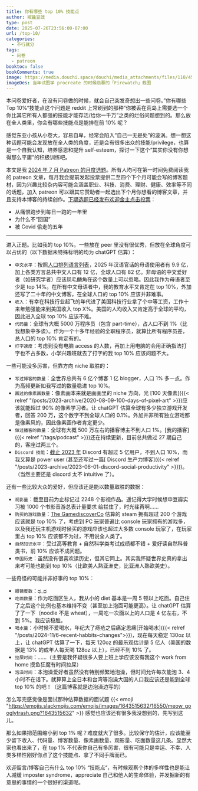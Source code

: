 ```yaml
---
title: 你有哪些 top 10% 技能点
author: 椒盐豆豉
type: post
date: 2025-07-26T23:56:00-07:00
url: /top-10/
categories:
  - 不行就分
tags:
  - 问卷
  - patreon
booktoc: false
bookComments: true
image: https://media.douchi.space/douchi/media_attachments/files/110/453/060/626/408/240/original/5f4348597048e23f.png
imageDes: 当年试图学 procreate 的时候临摹的「Firewatch」截图
---
```


本问卷爱好者，在没有问卷做的时候，就会自己突发奇想出一些问卷。”你有哪些 Top 10%“技能点这个问题是 reddit 上常刷到的那种”你被丢在荒岛上需要选一个你比其它所有人都强的技能才能存活/给你一千万”之类的烂俗问题想到的。那么放在全人类里，你会有哪些技能点是能排在前 10% 呢？

感觉东亚小孩从小卷大，容易自卑，经常会陷入“自己一无是处”的漩涡。想一想这种话题可能会发现放在全人类的角度，还是会有很多出众的技能/privilege，也算是一个自我认知，培养感恩和提升 self-esteem，探讨一下这个“其实你没有你想得那么平庸”的积极训练吧。

<!--more-->

本文是我 [2024 年 7 月 Patreon 的月度选题](https://www.patreon.com/posts/2025-nian-7-yue-132820073)。所有人均可在第一时间免费阅读我的 patreon 文章，每月我会提前发起投票提供二至四个下个月可能会写的博客题材，因为兴趣比较杂内容可能会涵盖职业、科技、消费、理财、健康、效率等不同的话题，加入 patreon 可以跟其它赞助者一起选出下个月你想看的博客文章，并且支持本博客的持续创作。[下期选题已经发布欢迎金主点击投票](https://www.patreon.com/posts/2025-nian-8-yue-134750483)：
- 从痛恨跑步到每日一跑的一年里
- 为什么不“回国”
- 被 Covid 偷走的五年

---

进入正题。比如我的 top 10%。一些放在 peer 里没有很优秀，但放在全球角度可以占优的（以下数据未特殊标明的均为 chatGPT 估算）：
- `中文水平`：按照[人口排列语言列表](https://zh.wikipedia.org/wiki/%E6%8C%89%E4%BA%BA%E5%8F%A3%E6%8E%92%E5%88%97%E7%9A%84%E8%AF%AD%E8%A8%80%E5%88%97%E8%A1%A8?utm_source=blog.douchi.space)，2025 年汉语官话的母语使用者有 9.9 亿，加上各类方言总共中文人口有 12 亿，全球人口有 82 亿。非母语的中文爱好者（如研究学者）应该凤毛麟角在这个数量上可以忽略。因此我作为母语者至少是 top 14%。在所有中文母语者中，我的教育水平又肯定在 top 10%，外加还写了二十年的中文博客，在全球人口的 top 10% 应该并非难事。
- `收入`：有幸在科技行业起飞的年代进了美国科技行业拿了个中等工资，工作十来年勉强能来到美国收入 top X%。美国的人均收入又肯定高于全球的平均，因此进入全球 top 10% 应该不难。
- `代码量`：全球有大概 5000 万程序员（包含 part-time），占人口不到 1%（比我想象中多诶）。作为一个十多年经验的全职程序员，就算比所有程序员差，总人口的 top 10% 肯定有的。
- `打字速度`：考虑到没有电脑 access 的人数，再加上用电脑的会用正确指法打字也不占多数，小学兴趣班就去了打字的我 top 10% 应该问题不大。

一些可能没多厉害，但靠方向 niche 取胜的：
- `写过博客的数量`：全世界总共有 6 亿个博客 1 亿 blogger，人口 1% 多一点。作为高频更新如我写过的数量稳进 top 10%。
- `画过的像素画数量`：像素画本来就是画画里的 niche 方向，光 [100 天像素]({{< relref "/posts/2023-archive/2020-08-09-100-days-of-pixel-art" >}})应该就能超过 90% 的像素学习者。让 chatGPT 估算全球有多少独立游戏开发者，回答 200 万，这个数字不到全球人口的 0.1%。外加并非所有独立游戏都是像素风的，因此像素画作者肯定更少。
- `做过播客的数量`：全球有大概 500 万左右的播客博主不到人口 1%。[我的播客]({{< relref "/tags/podcast" >}})还在持续更新，目前总共做过 27 期自己的，客座过两三个。
- `Discord 技能`：[截止 2023 年](https://www.businessofapps.com/data/discord-statistics/?utm_source=blog.douchi.space) Discord 有超过 5 亿用户，不到人口 10%，而我又算是 power user (甚至还写过一篇[ Discord 生产力博客]({{< relref "/posts/2023-archive/2023-06-01-discord-social-productivity" >}}))。（当然主要还是 discord 太不 intuitive 了）。

还有一些比较大众的爱好，但应该还是能以数量取胜的数据：
- `观影量`：截至目前为止标记过 2248 个影视作品。遥记得大学时候想申豆瓣实习被 1000 个书影音游总表计量要求 给拦住了，时光荏苒啊……
- `购买的游戏数量`：[The GamediscoverCo](https://newsletter.gamediscover.co/p/how-many-games-do-pcconsole-players?utm_source=blog.douchi.space) 估算的 steam 拥有超过 200 个游戏应该就是 top 10% 了，考虑到 PC 玩家普遍比 console 玩家拥有的游戏多，以及我还玩主机游戏时候买的游戏应该也超过大多数 console 玩家了，在玩家里占 top 10% 应该都不为过，不用说全人类了。
- `自然知识水平`：受过高等教育 + 自然科学类考试成绩都不错 + 爱好读自然科普类书，前 10% 应该不成问题。
- `中国历史`：虽然没有很喜欢读历史，但其它同上。其实我怀疑世界史真的拿出来考可能也能到 top 10%（比欧美人熟亚洲史，比亚洲人熟欧美史）。

一些奇怪的可能并非好事的 top 10%：
- `眼镜度数`：ಥ_ಥ
- `吃面数量`：作为吃面区生人，我从小的 diet 基本是一周 5 顿以上吃面。自己住了之后这个比例也基本维持不变（甚至加上泡面可能更高）。让 chatGPT 估算了了一下（noodle 不是 wheat），一周吃一次面以上的人口是 4 亿左右，不到 5%。我应该稳胜。
- `喝水量`：小时候不爱喝水，年纪大了痔疮之后痛定思痛[开始喝水]({{< relref "/posts/2024-11/6-recent-habbits-changes">}})，现在每天稳定 130oz 以上，让 chatGPT 估算了一下，每天 120oz 的最乐观估计是 5 亿人（美国的数据是 13% 的成年人每天喝 128oz 以上），已经不到 10% 了。
- `拉屎时间`：……（主要是我怀疑很多人要上班上学应该没有我这个 work from home 摸鱼狂魔有时间拉屎）
- `泡澡时间`：本泡澡爱好者虽然没有特别频繁地泡澡，但时间允许每次能泡 3、4 小时不在话下。就算算上全日本和台湾等泡澡大国的人口我应该还是能到全球 top 10% 的吧！（这篇博客就是边泡澡边写的）

怎么写完感觉像是面试那种估算数据的面试题 {{< emoji "https://emojis.slackmojis.com/emojis/images/1643515632/16550/meow_googlytrash.png?1643515632" >}} 感觉也应该还有很多我没想到的，先写到这儿。

那么如果把范围缩小到 top 1% 呢？难度就大了很多。比较保守的估计，应该能至少留下收入、代码量、博客数量、像素画数量、观影量、吃面数量这几条。显然大家也看出来了，在 top 1% 不代表你自己有多厉害，很有可能只是幸运、不幸、人类多样性刚好你点了这个技能点、拿了不同手牌而已。

欢迎留言/博客自己有什么 top 10% “技能点“，有时候观察个体的多样性也是能让人减缓 imposter syndrome，appreciate 自己和他人的生命体验，并发掘新的有意思的事情的一个很好的渠道呢。